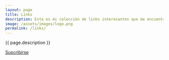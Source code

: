 ```yaml
---
layout: page
title: Links
description: Esta es mi colección de links interesantes que me encuentro navegando en Internet. Piensa en ellos como si fueran retweets. La mayoría de los links son en inglés.
image: /assets/images/logo.png
permalink: /links/
---
```


<p class="text-center">{{ page.description }}</p>

<p>
    <a href="https://bg.raindrop.io/rss/public/50598757" rel="me noopener">
        <i class="fa-solid fa-rss"></i> Suscribirse
    </a>
</p>

<ul id="links"></ul>
